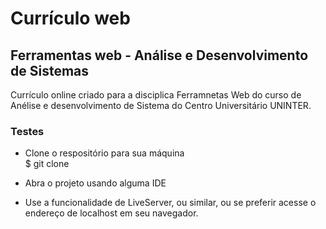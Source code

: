 # Currículo web
## Ferramentas web - Análise e Desenvolvimento de Sistemas

Currículo online criado para a disciplica Ferramnetas Web do curso de Anélise e desenvolvimento de Sistema do Centro Universitário UNINTER.  

### Testes  
- Clone o respositório para sua máquina  
$ git clone  

- Abra o projeto usando alguma IDE  

- Use a funcionalidade de LiveServer, ou similar, ou se preferir acesse o endereço de localhost em seu navegador. 
